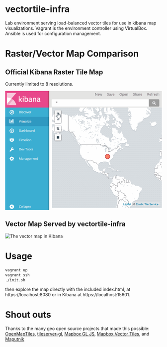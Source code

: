 # vectortile-infra
Lab environment serving load-balanced vector tiles for use in kibana map visualizations.
Vagrant is the environment controller using VirtualBox.
Ansible is used for configuration management.

# Raster/Vector Map Comparison
## Official Kibana Raster Tile Map
Currently limited to 8 resolutions.

![The official raster map in Kibana](images/kibana-raster.gif)

## Vector Map Served by vectortile-infra
![The vector map in Kibana](images/kibana-vector.gif)

# Usage
```
vagrant up
vagrant ssh
./init.sh
```
then explore the map directly with the included index.html, at https://localhost:8080 or in Kibana at https://localhost:15601.

# Shout outs
Thanks to the many geo open source projects that made this possible: [OpenMapTiles](https://github.com/openmaptiles), [tileserver-gl](https://github.com/klokantech/tileserver-gl), [Mapbox GL JS](https://www.mapbox.com/mapbox-gl-js/api/), [Mapbox Vector Tiles](https://www.mapbox.com/vector-tiles/specification/), and [Maputnik](https://github.com/maputnik/editor)
